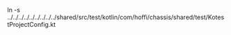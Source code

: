 ln -s ../../../../../../../../../shared/src/test/kotlin/com/hoffi/chassis/shared/test/KotestProjectConfig.kt

